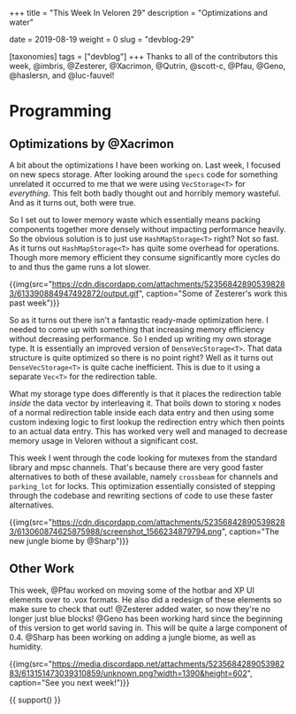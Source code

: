 +++
title = "This Week In Veloren 29"
description = "Optimizations and water"

date = 2019-08-19
weight = 0
slug = "devblog-29"

[taxonomies]
tags = ["devblog"]
+++
Thanks to all of the contributors this week, @imbris, @Zesterer, @Xacrimon, @Qutrin, @scott-c, @Pfau, @Geno, @haslersn, and @luc-fauvel!

# Programming

## Optimizations by @Xacrimon

A bit about the optimizations I have been working on. Last week, I focused on new specs storage. After looking around the `specs` code for something unrelated it occurred to me that we were using `VecStorage<T>` for *everything*. This felt both badly thought out and horribly memory wasteful. And as it turns out, both were true.

So I set out to lower memory waste which essentially means packing components together more densely without impacting performance heavily. So the obvious solution is to just use `HashMapStorage<T>` right? Not so fast. As it turns out `HashMapStorage<T>` has quite some overhead for operations. Though more memory efficient they consume significantly more cycles do to and thus the game runs a lot slower.

{{img(src="https://cdn.discordapp.com/attachments/523568428905398283/613390884947492872/output.gif", caption="Some of Zesterer's work this past week")}}

So as it turns out there isn't a fantastic ready-made optimization here. I needed to come up with something that increasing memory efficiency without decreasing performance. So I ended up writing my own storage type. It is essentially an improved version of `DenseVecStorage<T>`. That data structure is quite optimized so there is no point right? Well as it turns out `DenseVecStorage<T>` is quite cache inefficient. This is due to it using a separate `Vec<T>` for the redirection table.

What my storage type does differently is that it places the redirection table *inside* the data vector by interleaving it. That boils down to storing x nodes of a normal redirection table inside each data entry and then using some custom indexing logic to first lookup the redirection entry which then points to an actual data entry. This has worked very well and managed to decrease memory usage in Veloren without a significant cost.

This week I went through the code looking for mutexes from the standard library and mpsc channels. That's because there are very good faster alternatives to both of these available, namely `crossbeam` for channels and `parking_lot` for locks. This optimization essentially consisted of stepping through the codebase and rewriting sections of code to use these faster alternatives.

{{img(src="https://cdn.discordapp.com/attachments/523568428905398283/613060874625875988/screenshot_1566234879794.png", caption="The new jungle biome by @Sharp")}}

## Other Work

This week, @Pfau worked on moving some of the hotbar and XP UI elements over to .vox formats. He also did a redesign of these elements so make sure to check that out! @Zesterer added water, so now they're no longer just blue blocks! @Geno has been working hard since the beginning of this version to get world saving in. This will be quite a large component of 0.4. @Sharp has been working on adding a jungle biome, as well as humidity.

{{img(src="https://media.discordapp.net/attachments/523568428905398283/613151473039310859/unknown.png?width=1390&height=602", caption="See you next week!")}}

{{ support() }}

